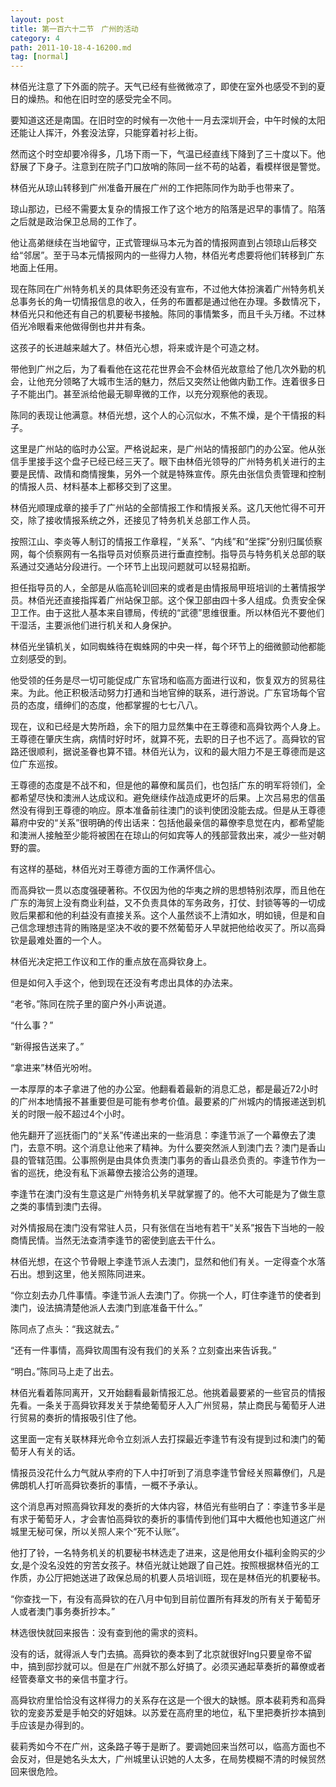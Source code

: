 ```yaml
---
layout: post
title: 第一百六十二节　广州的活动
category: 4
path: 2011-10-18-4-16200.md
tag: [normal]
---
```


林佰光注意了下外面的院子。天气已经有些微微凉了，即使在室外也感受不到的夏日的燥热。和他在旧时空的感受完全不同。

要知道这还是南国。在旧时空的时候有一次他十一月去深圳开会，中午时候的太阳还能让人挥汗，外套没法穿，只能穿着衬衫上街。

然而这个时空却要冷得多，几场下雨一下，气温已经直线下降到了三十度以下。他舒展了下身子。注意到在院子门口放哨的陈同一丝不苟的站着，看模样很是警觉。

林佰光从琼山转移到广州准备开展在广州的工作把陈同作为助手也带来了。

琼山那边，已经不需要太复杂的情报工作了这个地方的陷落是迟早的事情了。陷落之后就是政治保卫总局的工作了。

他让高弟继续在当地留守，正式管理纵马本元为首的情报网直到占领琼山后移交给“邻居”。至于马本元情报网内的一些得力人物，林佰光考虑要将他们转移到广东地面上任用。

现在陈同在广州特务机关的具体职务还没有宣布，不过他大体扮演着广州特务机关总事务长的角一切情报信息的收入，任务的布置都是通过他在办理。多数情况下，林佰光只和他还有自己的机要秘书接触。陈同的事情繁多，而且千头万绪。不过林佰光冷眼看来他做得倒也井井有条。

这孩子的长进越来越大了。林佰光心想，将来或许是个可造之材。

带他到广州之后，为了看看他在这花花世界会不会林佰光故意给了他几次外勤的机会，让他充分领略了大城市生活的魅力，然后又突然让他做内勤工作。连着很多日子不能出门。甚至派给他最无聊卑微的工作，以充分观察他的表现。

陈同的表现让他满意。林佰光想，这个人的心沉似水，不焦不燥，是个干情报的料子。

这里是广州站的临时办公室。严格说起来，是广州站的情报部门的办公室。他从张信手里接手这个盘子已经已经三天了。眼下由林佰光领导的广州特务机关进行的主要是民情、政情和商情搜集，另外一个就是特殊宣传。原先由张信负责管理和控制的情报人员、材料基本上都移交到了这里。

林佰光顺理成章的接手了广州站的全部情报工作和情报关系。这几天他忙得不可开交，除了接收情报系统之外，还接见了特务机关总部工作人员。

按照江山、李炎等人制订的情报工作章程，“关系”、“内线”和“坐探”分别归属侦察网，每个侦察网有一名指导员对侦察员进行垂直控制。指导员与特务机关总部的联系通过交通站分段进行。一个环节上出现问题就可以轻易掐断。

担任指导员的人，全部是从临高轮训回来的或者是由情报局甲班培训的土著情报学员。林佰光还直接指挥着广州站保卫部。这个保卫部由四十多人组成。负责安全保卫工作。由于这批人基本来自镖局，传统的“武德”思维很重。所以林佰光不要他们干湿活，主要派他们进行机关和人身保护。

林佰光坐镇机关，如同蜘蛛待在蜘蛛网的中央一样，每个环节上的细微颤动他都能立刻感受的到。

他受领的任务是尽一切可能促成广东官场和临高方面进行议和，恢复双方的贸易往来。为此。他正积极活动努力打通和当地官绅的联系，进行游说。广东官场每个官员的态度，缙绅们的态度，他都掌握的七七八八。

现在，议和已经是大势所趋，余下的阻力显然集中在王尊德和高舜钦两个人身上。王尊德在肇庆生病，病情时好时坏，就算不死，去职的日子也不远了。高舜钦的官路还很顺利，据说圣眷也算不错。林佰光认为，议和的最大阻力不是王尊德而是这位广东巡按。

王尊德的态度是不战不和，但是他的幕僚和属员们，也包括广东的明军将领们，全都希望尽快和澳洲人达成议和。避免继续作战造成更坏的后果。上次吕易忠的信虽然没有得到王尊德的响应。原本准备前往澳门的谈判使团没能去成。但是从王尊德幕府中安的“关系”很明确的传出话来：包括他最亲信的幕僚李息觉在内，都希望能和澳洲人接触至少能将被困在在琼山的何如宾等人的残部营救出来，减少一些对朝野的震。

有这样的基础，林佰光对王尊德方面的工作满怀信心。

而高舜钦一贯以态度强硬著称。不仅因为他的华夷之辨的思想特别浓厚，而且他在广东的海贸上没有商业利益，又不负责具体的军务政务，打仗、封锁等等的一切成败后果都和他的利益没有直接关系。这个人虽然谈不上清如水，明如镜，但是和自己信念理想违背的贿赂是坚决不收的要不然葡萄牙人早就把他给收买了。所以高舜钦是最难处置的一个人。

林佰光决定把工作议和工作的重点放在高舜钦身上。

但是如何入手这个，他到现在还没有考虑出具体的办法来。

“老爷。”陈同在院子里的窗户外小声说道。

“什么事？”

“新得报告送来了。”

“拿进来”林佰光吩咐。

一本厚厚的本子拿进了他的办公室。他翻看着最新的消息汇总，都是最近72小时的广州本地情报不甚重要但是可能有参考价值。最要紧的广州城内的情报递送到机关的时限一般不超过4个小时。

他先翻开了巡抚衙门的“关系”传递出来的一些消息：李逢节派了一个幕僚去了澳门，去意不明。这个消息让他来了精神。为什么要突然派人到澳门去？澳门是香山县的管辖范围。公事照例是由具体负责澳门事务的香山县丞负责的。李逢节作为一省的巡抚，绝没有私下派幕僚去接洽公务的道理。

李逢节在澳门没有生意这是广州特务机关早就掌握了的。他不大可能是为了做生意之类的事情到澳门去得。

对外情报局在澳门没有常驻人员，只有张信在当地有若干“关系”报告下当地的一般商情民情。当然无法查清李逢节的密使到底去干什么。

林佰光想，在这个节骨眼上李逢节派人去澳门，显然和他们有关。一定得查个水落石出。想到这里，他关照陈同进来。

“你立刻去办几件事情。李逢节派人去澳门了。你挑一个人，盯住李逢节的使者到澳门，设法搞清楚他派人去澳门到底准备干什么。”

陈同点了点头：“我这就去。”

“还有一件事情，高舜钦周围有没有我们的关系？立刻查出来告诉我。”

“明白。”陈同马上走了出去。

林佰光看着陈同离开，又开始翻看最新情报汇总。他挑着最要紧的一些官员的情报先看。一条关于高舜钦拜发关于禁绝葡萄牙人入广州贸易，禁止商民与葡萄牙人进行贸易的奏折的情报吸引住了他。

这里面一定有关联林拜光命令立刻派人去打探最近李逢节有没有提到过和澳门的葡萄牙人有关的话。

情报员没花什么力气就从李府的下人中打听到了消息李逢节曾经关照幕僚们，凡是佛朗机人打听高舜钦奏折的事情，一概不予承认。

这个消息再对照高舜钦拜发的奏折的大体内容，林佰光有些明白了：李逢节多半是有求于葡萄牙人，才会害怕高舜钦的奏折的事情传到他们耳中大概他也知道这广州城里无秘可保，所以关照人来个“死不认账”。

他打了铃，一名特务机关的机要秘书林选走了进来，这是他用女仆福利金购买的少女,是个没名没姓的穷苦女孩子。林佰光就让她跟了自己姓。按照根据林佰光的工作质，办公厅把她送进了政保总局的机要人员培训班，现在是林佰光的机要秘书。

“你查找一下，有没有高舜钦的在八月中旬到目前位置所有拜发的所有关于葡萄牙人或者澳门事务奏折抄本。”

林选很快就回来报告：没有查到他的需求的资料。

没有的话，就得派人专门去搞。高舜钦的奏本到了北京就很好lng只要皇帝不留中，搞到邸抄就可以。但是在广州就不那么好搞了。必须买通起草奏折的幕僚或者经管奏章文书的亲信书童才行。

高舜钦府里恰恰没有这样得力的关系存在这是一个很大的缺憾。原本裴莉秀和高舜钦的宠妾苏爱是手帕交的好姐妹。以苏爱在高府里的地位，私下里把奏折抄本搞到手应该是办得到的。

裴莉秀如今不在广州，这条路子等于是断了。要调她回来当然可以，临高方面也不会反对，但是她名头太大，广州城里认识她的人太多，在局势模糊不清的时候贸然回来很危险。